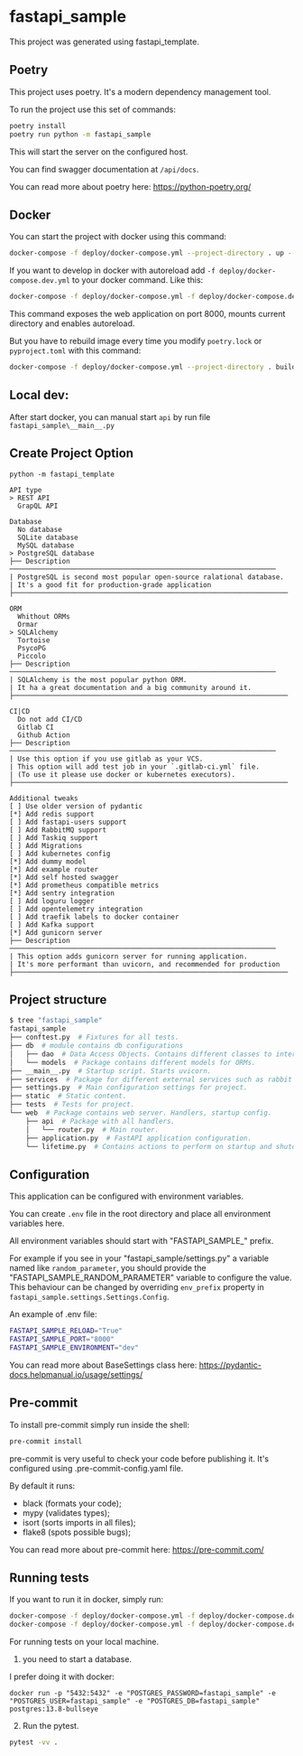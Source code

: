 # fastapi_sample

This project was generated using fastapi_template.

## Poetry

This project uses poetry. It's a modern dependency management
tool.

To run the project use this set of commands:

```bash
poetry install
poetry run python -m fastapi_sample
```

This will start the server on the configured host.

You can find swagger documentation at `/api/docs`.

You can read more about poetry here: https://python-poetry.org/

## Docker

You can start the project with docker using this command:

```bash
docker-compose -f deploy/docker-compose.yml --project-directory . up --build
```

If you want to develop in docker with autoreload add `-f deploy/docker-compose.dev.yml` to your docker command.
Like this:

```bash
docker-compose -f deploy/docker-compose.yml -f deploy/docker-compose.dev.yml --project-directory . up --build
```

This command exposes the web application on port 8000, mounts current directory and enables autoreload.

But you have to rebuild image every time you modify `poetry.lock` or `pyproject.toml` with this command:

```bash
docker-compose -f deploy/docker-compose.yml --project-directory . build
```

## Local dev:
After start docker, you can manual start `api` by run file `fastapi_sample\__main__.py`

## Create Project Option
```shell
python -m fastapi_template
```
```shell
API type
> REST API
  GrapQL API
```
```shell
Database
  No database
  SQLite database
  MySQL database
> PostgreSQL database
├── Description ──────────────────────────────────────────────────────────────────
| PostgreSQL is second most popular open-source ralational database.
| It's a good fit for production-grade application
├────────────────────────────────────────────────────────────────────
```
```shell
ORM
  Whithout ORMs
  Ormar
> SQLAlchemy
  Tortoise
  PsycoPG
  Piccolo
├── Description ──────────────────────────────────────────────────────────────────
| SQLAlchemy is the most popular python ORM.
| It ha a great documentation and a big community around it.
├────────────────────────────────────────────────────────────────────
```
```shell
CI|CD
  Do not add CI/CD
  Gitlab CI
  Github Action
├── Description ──────────────────────────────────────────────────────────────────
| Use this option if you use gitlab as your VCS.
| This option will add test job in your `.gitlab-ci.yml` file.
| (To use it please use docker or kubernetes executors).
├────────────────────────────────────────────────────────────────────
```
```shell
Additional tweaks
[ ] Use older version of pydantic
[*] Add redis support
[ ] Add fastapi-users support
[ ] Add RabbitMQ support
[ ] Add Taskiq support
[ ] Add Migrations
[ ] Add kubernetes config
[*] Add dummy model
[*] Add example router
[*] Add self hosted swagger
[*] Add prometheus compatible metrics
[*] Add sentry integration
[ ] Add loguru logger
[ ] Add opentelemetry integration
[ ] Add traefik labels to docker container
[ ] Add Kafka support
[*] Add gunicorn server
├── Description ──────────────────────────────────────────────────────────────────
| This option adds gunicorn server for running application.
| It's more performant than uvicorn, and recommended for production
├────────────────────────────────────────────────────────────────────
```

## Project structure
```bash
$ tree "fastapi_sample"
fastapi_sample
├── conftest.py  # Fixtures for all tests.
├── db  # module contains db configurations
│   ├── dao  # Data Access Objects. Contains different classes to interact with database.
│   └── models  # Package contains different models for ORMs.
├── __main__.py  # Startup script. Starts uvicorn.
├── services  # Package for different external services such as rabbit or redis etc.
├── settings.py  # Main configuration settings for project.
├── static  # Static content.
├── tests  # Tests for project.
└── web  # Package contains web server. Handlers, startup config.
    ├── api  # Package with all handlers.
    │   └── router.py  # Main router.
    ├── application.py  # FastAPI application configuration.
    └── lifetime.py  # Contains actions to perform on startup and shutdown.
```

## Configuration

This application can be configured with environment variables.

You can create `.env` file in the root directory and place all
environment variables here.

All environment variables should start with "FASTAPI_SAMPLE_" prefix.

For example if you see in your "fastapi_sample/settings.py" a variable named like
`random_parameter`, you should provide the "FASTAPI_SAMPLE_RANDOM_PARAMETER"
variable to configure the value. This behaviour can be changed by overriding `env_prefix` property
in `fastapi_sample.settings.Settings.Config`.

An example of .env file:
```bash
FASTAPI_SAMPLE_RELOAD="True"
FASTAPI_SAMPLE_PORT="8000"
FASTAPI_SAMPLE_ENVIRONMENT="dev"
```

You can read more about BaseSettings class here: https://pydantic-docs.helpmanual.io/usage/settings/

## Pre-commit

To install pre-commit simply run inside the shell:
```bash
pre-commit install
```

pre-commit is very useful to check your code before publishing it.
It's configured using .pre-commit-config.yaml file.

By default it runs:
* black (formats your code);
* mypy (validates types);
* isort (sorts imports in all files);
* flake8 (spots possible bugs);


You can read more about pre-commit here: https://pre-commit.com/


## Running tests

If you want to run it in docker, simply run:

```bash
docker-compose -f deploy/docker-compose.yml -f deploy/docker-compose.dev.yml --project-directory . run --build --rm api pytest -vv .
docker-compose -f deploy/docker-compose.yml -f deploy/docker-compose.dev.yml --project-directory . down
```

For running tests on your local machine.
1. you need to start a database.

I prefer doing it with docker:
```
docker run -p "5432:5432" -e "POSTGRES_PASSWORD=fastapi_sample" -e "POSTGRES_USER=fastapi_sample" -e "POSTGRES_DB=fastapi_sample" postgres:13.8-bullseye
```


2. Run the pytest.
```bash
pytest -vv .
```
